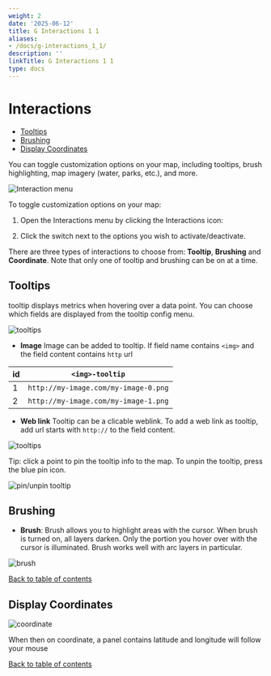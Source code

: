 ```yaml
---
weight: 2
date: '2025-06-12'
title: G Interactions 1 1
aliases:
- /docs/g-interactions_1_1/
description: ''
linkTitle: G Interactions 1 1
type: docs
---
```


# Interactions

<!-- TOC -->
  - [Tooltips](#tooltips)
  - [Brushing](#brushing)
  - [Display Coordinates](#display-coordinates)
<!-- /TOC -->

You can toggle customization options on your map, including tooltips, brush highlighting, map imagery (water, parks, etc.), and more.

![Interaction menu](https://d1a3f4spazzrp4.cloudfront.net/kepler.gl/documentation/g-interactions-0.png "Interaction menu")

To toggle customization options on your map:

1. Open the Interactions menu by clicking the Interactions icon:


2. Click the switch next to the options you wish to activate/deactivate.

There are three types of interactions to choose from: __Tooltip__, __Brushing__ and __Coordinate__. Note that only one of tooltip and brushing can be on at a time.

## Tooltips
tooltip displays metrics when hovering over a data point. You can choose which fields are displayed from the tooltip config menu.

![tooltips](https://d1a3f4spazzrp4.cloudfront.net/kepler.gl/documentation/image25.png "tooltips")

  - __Image__ Image can be added to tooltip. If field name contains `<img>` and the field content contains `http` url

  |id| `<img>-tooltip` |
  |---|---|
  |1|`http://my-image.com/my-image-0.png`|
  |2|`http://my-image.com/my-image-1.png`|


  - __Web link__
Tooltip can be a clicable weblink. To add a web link as tooltip, add  url starts with `http://` to the field content.

![tooltips](https://d1a3f4spazzrp4.cloudfront.net/kepler.gl/documentation/g-interactions-1.png "tooltips")


Tip: click a point to pin the tooltip info to the map. To unpin the tooltip, press the blue pin icon.

![pin/unpin tooltip](https://d1a3f4spazzrp4.cloudfront.net/kepler.gl/documentation/image15.png "pin/unpin tooltip")


## Brushing
- __Brush__: Brush allows you to highlight areas with the cursor. When brush is turned on, all layers darken. Only the portion you hover over with the cursor is illuminated. Brush works well with arc layers in particular.

![brush](https://d1a3f4spazzrp4.cloudfront.net/kepler.gl/documentation/image12.png "brush")

[Back to table of contents](README.md)


## Display Coordinates

![coordinate](https://d1a3f4spazzrp4.cloudfront.net/kepler.gl/documentation/g-interactions-2.png "coordinate")

When then on coordinate, a  panel contains latitude and longitude will follow your mouse

[Back to table of contents](README.md)
